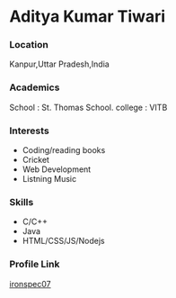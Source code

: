 # Aditya Kumar Tiwari

### Location

Kanpur,Uttar Pradesh,India

### Academics

School : St. Thomas School.
college : VITB

### Interests

-  Coding/reading books
-   Cricket
-   Web Development
-   Listning Music

### Skills

- C/C++
- Java
- HTML/CSS/JS/Nodejs

### Profile Link

[ironspec07](https://github.com/ironspec07)